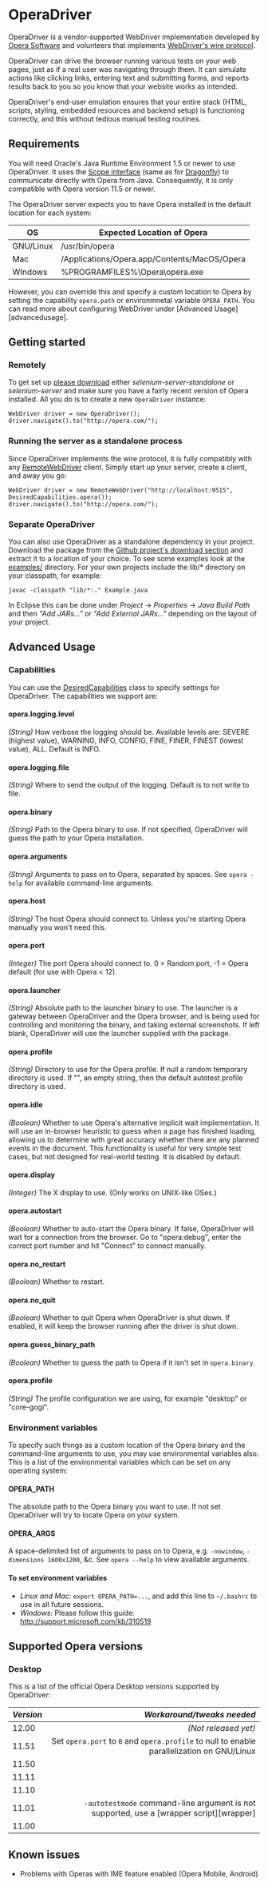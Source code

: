 OperaDriver
===========

OperaDriver is a vendor-supported WebDriver implementation developed by [Opera
Software](http://opera.com/) and volunteers that implements [WebDriver's wire
protocol](http://selenium.googlecode.com/svn/trunk/docs/api/java/index.html).

OperaDriver can drive the browser running various tests on your web pages, just
as if a real user was navigating through them.  It can simulate actions like
clicking links, entering text and submitting forms, and reports results back to
you so you know that your website works as intended.

OperaDriver's end-user emulation ensures that your entire stack (HTML, scripts,
styling, embedded resources and backend setup) is functioning correctly, and
this without tedious manual testing routines.


Requirements
------------

You will need Oracle's Java Runtime Environment 1.5 or newer to use
OperaDriver.  It uses the [Scope
interface](http://dragonfly.opera.com/app/scope-interface/) (same as for
[Dragonfly](http://www.opera.com/dragonfly/)) to communicate directly with
Opera from Java.  Consequently, it is only compatible with Opera version 11.5
or newer.

The OperaDriver server expects you to have Opera installed in the default
location for each system:

| __OS__    | __Expected Location of Opera__               |
|-----------|----------------------------------------------|
| GNU/Linux | /usr/bin/opera
| Mac       | /Applications/Opera.app/Contents/MacOS/Opera
| WIndows   | \%PROGRAMFILES%\Opera\opera.exe

However, you can override this and specify a custom location to Opera by
setting the capability `opera.path` or environmnetal variable `OPERA_PATH`.
You can read more about configuring WebDriver under [Advanced
Usage][advancedusage].


Getting started
---------------

### Remotely

To get set up [please
download](http://code.google.com/p/selenium/downloads/list) either
*selenium-server-standalone* or *selenium-server* and make sure you have a
fairly recent version of Opera installed.  All you do is to create a new
`OperaDriver` instance:

    WebDriver driver = new OperaDriver();
    driver.navigate().to("http://opera.com/");


### Running the server as a standalone process

Since OperaDriver implements the wire protocol, it is fully compatibly with any
[RemoteWebDriver](http://code.google.com/p/selenium/wiki/RemoteWebDriver)
client.  Simply start up your server, create a client, and away you go:

    WebDriver driver = new RemoteWebDriver("http://localhost:9515", DesiredCapabilities.opera());
    driver.navigate().to("http://opera.com/");


### Separate OperaDriver

You can also use OperaDriver as a standalone dependency in your project.
Download the package from the [Github project's download
section](https://github.com/operasoftware/operadriver/downloads) and extract it
to a location of your choice.  To see some examples look at the
[examples/](https://github.com/operasoftware/operadriver/tree/master/examples)
directory.  For your own projects include the lib/* directory on your
classpath, for example:

    javac -classpath "lib/*:." Example.java

In Eclipse this can be done under _Project_ → _Properties_ → _Java Build Path_
and then *"Add JARs..."* or *"Add External JARs..."* depending on the layout of
your project.


Advanced Usage
--------------

### Capabilities

You can use the
[DesiredCapabilities](http://selenium.googlecode.com/svn/trunk/docs/api/java/org/openqa/selenium/remote/DesiredCapabilities.html)
class to specify settings for OperaDriver.  The capabilities we support are:

#### opera.logging.level

*(String)* How verbose the logging should be.  Available levels are: SEVERE
(highest value), WARNING, INFO, CONFIG, FINE, FINER, FINEST (lowest value),
ALL.  Default is INFO.

#### opera.logging.file

*(String)* Where to send the output of the logging.  Default is to not write to
file.

#### opera.binary

*(String)* Path to the Opera binary to use.  If not specified, OperaDriver will
guess the path to your Opera installation.

#### opera.arguments

*(String)* Arguments to pass on to Opera, separated by spaces.  See `opera
-help` for available command-line arguments.

#### opera.host

*(String)* The host Opera should connect to.  Unless you're starting Opera
manually you won't need this.

#### opera.port

*(Integer)* The port Opera should connect to.  0 = Random port, -1 = Opera
default (for use with Opera < 12).

#### opera.launcher

*(String)* Absolute path to the launcher binary to use.  The launcher is a
gateway between OperaDriver and the Opera browser, and is being used for
controlling and monitoring the binary, and taking external screenshots.  If
left blank, OperaDriver will use the launcher supplied with the package.

#### opera.profile

*(String)* Directory to use for the Opera profile.  If null a random temporary
directory is used.  If "", an empty string, then the default autotest profile
directory is used.

#### opera.idle

*(Boolean)* Whether to use Opera's alternative implicit wait implementation.
It will use an in-browser heuristic to guess when a page has finished loading,
allowing us to determine with great accuracy whether there are any planned
events in the document.  This functionality is useful for very simple test
cases, but not designed for real-world testing.  It is disabled by default.

#### opera.display

*(Integer)* The X display to use.  (Only works on UNIX-like OSes.)

#### opera.autostart

*(Boolean)* Whether to auto-start the Opera binary.  If false, OperaDriver will
wait for a connection from the browser.  Go to "opera:debug", enter the correct
port number and hit "Connect" to connect manually.

#### opera.no_restart

*(Boolean)* Whether to restart.

#### opera.no_quit

*(Boolean)* Whether to quit Opera when OperaDriver is shut down.  If enabled,
it will keep the browser running after the driver is shut down.

#### opera.guess_binary_path

*(Boolean)* Whether to guess the path to Opera if it isn't set in
`opera.binary`.

#### opera.profile

*(String)* The profile configuration we are using, for example "desktop" or
"core-gogi".


### Environment variables

To specify such things as a custom location of the Opera binary and the
command-line arguments to use, you may use environmental variables also.  This
is a list of the environmental variables which can be set on any operating
system:

#### OPERA_PATH

The absolute path to the Opera binary you want to use.  If not set OperaDriver
will try to locate Opera on your system.

#### OPERA_ARGS

A space-delimited list of arguments to pass on to Opera, e.g. `-nowindow`,
`-dimensions 1600x1200`, &c.  See `opera --help` to view available arguments.

#### To set environment variables

  * _Linux and Mac_: `export OPERA_PATH=...`, and add this line to `~/.bashrc` to use in all future sessions.
  * _Windows_: Please follow this guide: http://support.microsoft.com/kb/310519


Supported Opera versions
------------------------

### Desktop

This is a list of the official Opera Desktop versions supported by OperaDriver:

| _Version_ | _Workaround/tweaks needed_                                                                 |
|:----------|-------------------------------------------------------------------------------------------:|
| 12.00     | *(Not released yet)*                                                                       |
| 11.51     | Set `opera.port` to `0` and `opera.profile` to null to enable parallelization on GNU/Linux |
| 11.50     |                                                                                            |
| 11.11     |                                                                                            |
| 11.10     |                                                                                            |
| 11.01     | `-autotestmode` command-line argument is not supported, use a [wrapper script][wrapper]    |
| 11.00     |                                                                                            |


Known issues 
------------

* Problems with Operas with IME feature enabled (Opera Mobile, Android)
